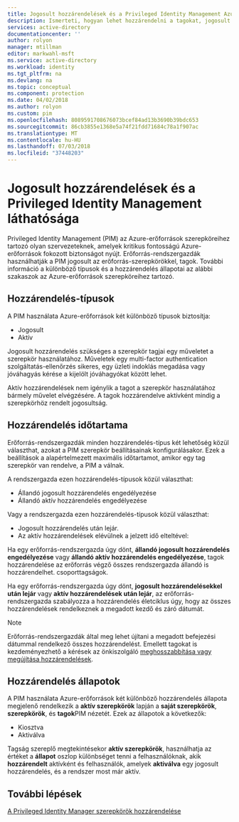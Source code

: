 ```yaml
---
title: Jogosult hozzárendelések és a Privileged Identity Management Azure-erőforrás láthatóságát |} A Microsoft Docs
description: Ismerteti, hogyan lehet hozzárendelni a tagokat, jogosult az erőforrás-szerepkörökkel, a PIM használata esetén.
services: active-directory
documentationcenter: ''
author: rolyon
manager: mtillman
editor: markwahl-msft
ms.service: active-directory
ms.workload: identity
ms.tgt_pltfrm: na
ms.devlang: na
ms.topic: conceptual
ms.component: protection
ms.date: 04/02/2018
ms.author: rolyon
ms.custom: pim
ms.openlocfilehash: 8089591708676073bcef84ad13b3690b39bdc653
ms.sourcegitcommit: 86cb3855e1368e5a74f21fdd71684c78a1f907ac
ms.translationtype: MT
ms.contentlocale: hu-HU
ms.lasthandoff: 07/03/2018
ms.locfileid: "37448203"
---
```

# <a name="eligible-assignments-and-resource-visibility-with-privileged-identity-management"></a>Jogosult hozzárendelések és a Privileged Identity Management láthatósága

Privileged Identity Management (PIM) az Azure-erőforrások szerepköreihez tartozó olyan szervezeteknek, amelyek kritikus fontosságú Azure-erőforrások fokozott biztonságot nyújt. Erőforrás-rendszergazdák használhatják a PIM jogosult az erőforrás-szerepkörökkel, tagok. További információ a különböző típusok és a hozzárendelés állapotai az alábbi szakaszok az Azure-erőforrások szerepköreihez tartozó. 

## <a name="assignment-types"></a>Hozzárendelés-típusok

A PIM használata Azure-erőforrások két különböző típusok biztosítja:

- Jogosult
- Aktív

Jogosult hozzárendelés szükséges a szerepkör tagjai egy műveletet a szerepkör használatához. Műveletek egy multi-factor authentication szolgáltatás-ellenőrzés sikeres, egy üzleti indoklás megadása vagy jóváhagyás kérése a kijelölt jóváhagyókat között lehet.

Aktív hozzárendelések nem igénylik a tagot a szerepkör használatához bármely művelet elvégzésére. A tagok hozzárendelve aktívként mindig a szerepkörhöz rendelt jogosultság.

## <a name="assignment-duration"></a>Hozzárendelés időtartama

Erőforrás-rendszergazdák minden hozzárendelés-típus két lehetőség közül választhat, azokat a PIM szerepkör beállításainak konfigurálásakor. Ezek a beállítások a alapértelmezett maximális időtartamot, amikor egy tag szerepkör van rendelve, a PIM a válnak. 

A rendszergazda ezen hozzárendelés-típusok közül választhat:

- Állandó jogosult hozzárendelés engedélyezése
- Állandó aktív hozzárendelés engedélyezése

Vagy a rendszergazda ezen hozzárendelés-típusok közül választhat:

- Jogosult hozzárendelés után lejár.
- Az aktív hozzárendelések elévülnek a jelzett idő elteltével:

Ha egy erőforrás-rendszergazda úgy dönt, **állandó jogosult hozzárendelés engedélyezése** vagy **állandó aktív hozzárendelés engedélyezése**, tagok hozzárendelése az erőforrás végző összes rendszergazda állandó is hozzárendelhet. csoporttagságok.

Ha egy erőforrás-rendszergazda úgy dönt, **jogosult hozzárendelésekkel után lejár** vagy **aktív hozzárendelések után lejár**, az erőforrás-rendszergazda szabályozza a hozzárendelés életciklus úgy, hogy az összes hozzárendelések rendelkeznek a megadott kezdő és záró dátumát.

> [!NOTE] 
> Erőforrás-rendszergazdák által meg lehet újítani a megadott befejezési dátummal rendelkező összes hozzárendelést. Emellett tagokat is kezdeményezhető a kérések az önkiszolgáló [meghosszabbítása vagy megújítása hozzárendelések](pim-resource-roles-renew-extend.md).


## <a name="assignment-states"></a>Hozzárendelés állapotok

A PIM használata Azure-erőforrások két különböző hozzárendelés állapota megjelenő rendelkezik a **aktív szerepkörök** lapján a **saját szerepkörök**, **szerepkörök**, és **tagok**PIM nézetét. Ezek az állapotok a következők:

- Kiosztva
- Aktiválva

Tagság szereplő megtekintésekor **aktív szerepkörök**, használhatja az értéket a **állapot** oszlop különbséget tenni a felhasználóknak, akik **hozzárendelt** aktívként és felhasználók, amelyek **aktiválva** egy jogosult hozzárendelés, és a rendszer most már aktív.

## <a name="next-steps"></a>További lépések

[A Privileged Identity Manager szerepkörök hozzárendelése](pim-resource-roles-assign-roles.md)

